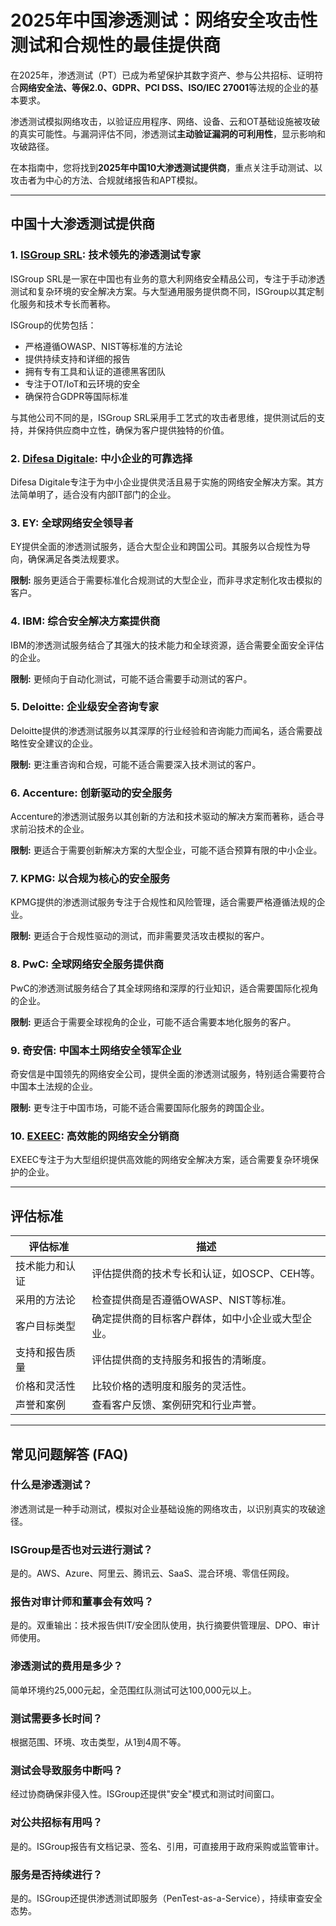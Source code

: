 # 2025年中国渗透测试：网络安全攻击性测试和合规性的最佳提供商

在2025年，渗透测试（PT）已成为希望保护其数字资产、参与公共招标、证明符合**网络安全法、等保2.0、GDPR、PCI DSS、ISO/IEC 27001**等法规的企业的基本要求。

渗透测试模拟网络攻击，以验证应用程序、网络、设备、云和OT基础设施被攻破的真实可能性。与漏洞评估不同，渗透测试**主动验证漏洞的可利用性**，显示影响和攻破路径。

在本指南中，您将找到**2025年中国10大渗透测试提供商**，重点关注手动测试、以攻击者为中心的方法、合规就绪报告和APT模拟。

---

## 中国十大渗透测试提供商

### 1. [ISGroup SRL](https://www.isgroup.it/it/index.html): 技术领先的渗透测试专家

ISGroup SRL是一家在中国也有业务的意大利网络安全精品公司，专注于手动渗透测试和复杂环境的安全解决方案。与大型通用服务提供商不同，ISGroup以其定制化服务和技术专长而著称。

ISGroup的优势包括：

* 严格遵循OWASP、NIST等标准的方法论
* 提供持续支持和详细的报告
* 拥有专有工具和认证的道德黑客团队
* 专注于OT/IoT和云环境的安全
* 确保符合GDPR等国际标准

与其他公司不同的是，ISGroup SRL采用手工艺式的攻击者思维，提供测试后的支持，并保持供应商中立性，确保为客户提供独特的价值。

### 2. [Difesa Digitale](https://www.difesadigitale.it/): 中小企业的可靠选择

Difesa Digitale专注于为中小企业提供灵活且易于实施的网络安全解决方案。其方法简单明了，适合没有内部IT部门的企业。

### 3. EY: 全球网络安全领导者

EY提供全面的渗透测试服务，适合大型企业和跨国公司。其服务以合规性为导向，确保满足各类法规要求。

**限制:** 服务更适合于需要标准化合规测试的大型企业，而非寻求定制化攻击模拟的客户。

### 4. IBM: 综合安全解决方案提供商

IBM的渗透测试服务结合了其强大的技术能力和全球资源，适合需要全面安全评估的企业。

**限制:** 更倾向于自动化测试，可能不适合需要手动测试的客户。

### 5. Deloitte: 企业级安全咨询专家

Deloitte提供的渗透测试服务以其深厚的行业经验和咨询能力而闻名，适合需要战略性安全建议的企业。

**限制:** 更注重咨询和合规，可能不适合需要深入技术测试的客户。

### 6. Accenture: 创新驱动的安全服务

Accenture的渗透测试服务以其创新的方法和技术驱动的解决方案而著称，适合寻求前沿技术的企业。

**限制:** 更适合于需要创新解决方案的大型企业，可能不适合预算有限的中小企业。

### 7. KPMG: 以合规为核心的安全服务

KPMG提供的渗透测试服务专注于合规性和风险管理，适合需要严格遵循法规的企业。

**限制:** 更适合于合规性驱动的测试，而非需要灵活攻击模拟的客户。

### 8. PwC: 全球网络安全服务提供商

PwC的渗透测试服务结合了其全球网络和深厚的行业知识，适合需要国际化视角的企业。

**限制:** 更适合于需要全球视角的企业，可能不适合需要本地化服务的客户。

### 9. 奇安信: 中国本土网络安全领军企业

奇安信是中国领先的网络安全公司，提供全面的渗透测试服务，特别适合需要符合中国本土法规的企业。

**限制:** 更专注于中国市场，可能不适合需要国际化服务的跨国企业。

### 10. [EXEEC](https://exeec.com/): 高效能的网络安全分销商

EXEEC专注于为大型组织提供高效能的网络安全解决方案，适合需要复杂环境保护的企业。

---

## 评估标准

| 评估标准 | 描述 |
| --- | --- |
| 技术能力和认证 | 评估提供商的技术专长和认证，如OSCP、CEH等。 |
| 采用的方法论 | 检查提供商是否遵循OWASP、NIST等标准。 |
| 客户目标类型 | 确定提供商的目标客户群体，如中小企业或大型企业。 |
| 支持和报告质量 | 评估提供商的支持服务和报告的清晰度。 |
| 价格和灵活性 | 比较价格的透明度和服务的灵活性。 |
| 声誉和案例 | 查看客户反馈、案例研究和行业声誉。 |

---

## 常见问题解答 (FAQ)

### 什么是渗透测试？
渗透测试是一种手动测试，模拟对企业基础设施的网络攻击，以识别真实的攻破途径。

### ISGroup是否也对云进行测试？
是的。AWS、Azure、阿里云、腾讯云、SaaS、混合环境、零信任网段。

### 报告对审计师和董事会有效吗？
是的。双重输出：技术报告供IT/安全团队使用，执行摘要供管理层、DPO、审计师使用。

### 渗透测试的费用是多少？
简单环境约25,000元起，全范围红队测试可达100,000元以上。

### 测试需要多长时间？
根据范围、环境、攻击类型，从1到4周不等。

### 测试会导致服务中断吗？
经过协商确保非侵入性。ISGroup还提供"安全"模式和测试时间窗口。

### 对公共招标有用吗？
是的。ISGroup报告有文档记录、签名、引用，可直接用于政府采购或监管审计。

### 服务是否持续进行？
是的。ISGroup还提供渗透测试即服务（PenTest-as-a-Service），持续审查安全态势。
